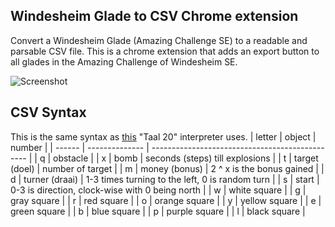 ## Windesheim Glade to CSV Chrome extension
Convert a Windesheim Glade (Amazing Challenge SE) to a readable and parsable CSV file.
This is a chrome extension that adds an export button to all glades in the Amazing Challenge of Windesheim SE.

![Screenshot](https://img.melvinsnijders.nl/gVjjCmqK)

## CSV Syntax

This is the same syntax as [this](https://github.com/CalliEve/windesheim_glade) "Taal 20" interpreter uses.
| letter | object         | number                                          |
| ------ | -------------- | ----------------------------------------------- |
| q      | obstacle       |
| x      | bomb           | seconds (steps) till explosions                 |
| t      | target (doel)  | number of target                                |
| m      | money (bonus)  | 2 ^ x is the bonus gained                       |
| d      | turner (draai) | 1-3 times turning to the left, 0 is random turn |
| s      | start          | 0-3 is direction, clock-wise with 0 being north |
| w      | white square   |
| g      | gray square    |
| r      | red square     |
| o      | orange square  |
| y      | yellow square  |
| e      | green square   |
| b      | blue square    |
| p      | purple square  |
| l      | black square   |